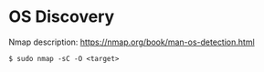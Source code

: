 # OS Discovery

Nmap description: https://nmap.org/book/man-os-detection.html

```console
$ sudo nmap -sC -O <target>
```
